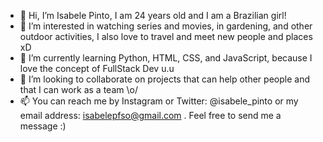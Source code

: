 - 👋 Hi, I’m Isabele Pinto, I am 24 years old and I am a Brazilian girl!
- 👀 I’m interested in watching series and movies, in gardening, and other outdoor activities, I also love to travel and meet new people and places xD
- 🌱 I’m currently learning Python, HTML, CSS, and JavaScript, because I love the concept of FullStack Dev u.u
- 💞️ I’m looking to collaborate on projects that can help other people and that I can work as a team \o/
- 📫 You can reach me by Instagram or Twitter: @isabele_pinto or my email address: isabelepfso@gmail.com . Feel free to send me a message :)

<!---
isabelepinto/isabelepinto is a ✨ special ✨ repository because its `README.md` (this file) appears on your GitHub profile.
You can click the Preview link to take a look at your changes.
--->

